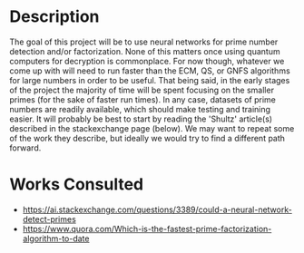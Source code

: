# Description
The goal of this project will be to use neural networks for prime number detection and/or factorization.
None of this matters once using quantum computers for decryption is commonplace. For now though,
whatever we come up with will need to run faster than the ECM, QS, or GNFS algorithms for large numbers
in order to be useful. That being said, in the early stages of the project the majority of time will be spent
focusing on the smaller primes (for the sake of faster run times). In any case, datasets of prime numbers
are readily available, which should make testing and training easier. It will probably be best to start by
reading the 'Shultz' article(s) described in the stackexchange page (below). We may want to repeat some of
the work they describe, but ideally we would try to find a different path forward.

# Works Consulted
- https://ai.stackexchange.com/questions/3389/could-a-neural-network-detect-primes
- https://www.quora.com/Which-is-the-fastest-prime-factorization-algorithm-to-date